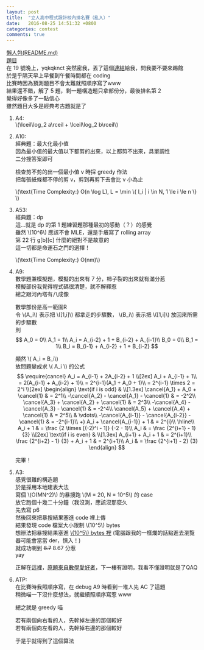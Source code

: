 ```yaml
---
layout: post
title:  "立人高中程式設計校內排名賽（亂入）"
date:   2016-08-25 14:51:32 +0800
categories: contest
comments: true
---
```

[懶人包(README.md)](https://github.com/prprprpony/oj/tree/master/Lizen-High-School-Programming-Contest-Public-2016-08-20)  
[題目](https://github.com/yqkqknct/Lizen-High-School-Programming-Contest-Public/blob/master/statement.pdf)  
在 19 號晚上，yqkqknct 突然密我，丟了這個[連結](https://www.facebook.com/groups/1500275723594463/permalink/1747026845586015/)給我，問我要不要來踢館  
於是乎隔天早上早餐到午餐時間都在 coding  
比賽時因為預測題目不會太難就照順序寫了www  
結果還不錯，解了 5 題，剩一題構造題只拿部份分，最後排名第 2  
覺得好像多了一點信心  
雖然題目大多是經典考古題就是了

1.  A4:  
	\\(\lceil\log_2 a\rceil + \lceil\log_2 b\rceil\\)  
<script src="https://gist-it.appspot.com/https://github.com/prprprpony/oj/blob/master/Lizen-High-School-Programming-Contest-Public-2016-08-20/A4.cpp"></script>

2.  A10:  
	經典題：最大化最小值  
	因為最小值的最大值以下都剪的出來，以上都剪不出來，具單調性  
	二分搜答案即可  

	檢查剪不剪的出一個最小值 v 時採 greedy 作法  
	把每張紙條都不停的剪 v，剪到再剪下去會比 v 小為止

	\\(\text{Time Complexity:} O(n \log L), L = \min \\{ l_i | i \in N, 1 \le i \le n \\} \\) 
<script src="https://gist-it.appspot.com/https://github.com/prprprpony/oj/blob/master/Lizen-High-School-Programming-Contest-Public-2016-08-20/A10.cpp"></script>

3.  A53:  
	經典題：dp  
	這...就是 dp 的第 1 題練習題那種最初的感動（？）的感覺  
	雖然 \\(10^6\\) 應該不會 MLE，還是手癢寫了 rolling array  
	第 22 行 g[b][c] 什麼的絕對不是故意的  
	這一切都是命運石之門的選擇！

	\\(\text{Time Complexity:} O(nm)\\) 
<script src="https://gist-it.appspot.com/https://github.com/prprprpony/oj/blob/master/Lizen-High-School-Programming-Contest-Public-2016-08-20/A53.cpp"></script>

4.  A9:  
	數學題兼模擬題，模擬的出來有 7 分，柿子裂的出來就有滿分惹  
	模擬部份我覺得程式碼很清楚，就不解釋惹  
	總之跟河內塔有八成像

	數學部份是高一範圍R  
	令 \\(A_i\\) 表示把 \\([1,i]\\) 都拿走的步驟數， \\(B_i\\) 表示把 \\([1,i]\\) 放回來所需的步驟數  
	則  
	$$
		A_0 = 0\\
		A_1 = 1\\
		A_i = A_{i-2} + 1 + B_{i-2} + A_{i-1}\\ 
		B_0 = 0\\
		B_1 = 1\\
		B_i = B_{i-1} + A_{i-2} + 1 + B_{i-2}
	$$ 

	顯然 \\( A_i = B_i\\)  
	故問題變成求 \\( A_i \\) 的公式  
	$$
		\require{cancel}
		A_i = A_{i-1} + 2A_{i-2} + 1
		\\[2ex]
		A_i + A_{i-1} + 1\\
		= 2(A_{i-1} + A_{i-2} + 1)\\
		= 2^{i-1}(A_1 + A_0 + 1)\\
		= 2^{i-1} \times 2 = 2^i
		\\[2ex]
		\begin{align}
			\text{if i is odd} & 
			\\[1.3ex]
			\cancel{A_1} + A_0 + \cancel{1} & = 2^1\\
			-\cancel{A_2} - \cancel{A_1} - \cancel{1} & = -2^2\\
			\cancel{A_3} + \cancel{A_2} + \cancel{1} & = 2^3\\
			-\cancel{A_4} - \cancel{A_3} - \cancel{1} & = -2^4\\
			\cancel{A_5} + \cancel{A_4} + \cancel{1} & = 2^5\\
			& \vdots\\
			-\cancel{A_{i-1}} - \cancel{A_{i-2}} - \cancel{1} & = -2^{i-1}\\
			+) A_i + \cancel{A_{i-1}} + 1 & = 2^{i}\\
			\hline\\
			A_i + 1 & = \frac {2 \times [(-2)^i - 1]} {-2 - 1}\\
			A_i & = \frac {2^{i+1} - 1} {3}
			\\[2ex]
			\text{if i is even} &
			\\[1.3ex]
			A_{i+1} + A_i + 1 & = 2^{i+1}\\
			\frac {2^{i+2} - 1} {3} + A_i + 1 & = 2^{i+1}\\
			A_i & = \frac {2^{i+1} - 2} {3}
		\end{align}
	$$

	完畢！
<script src="https://gist-it.appspot.com/https://github.com/prprprpony/oj/blob/master/Lizen-High-School-Programming-Contest-Public-2016-08-20/A9.cpp"></script>

5. A3:  
	感覺很難的構造題  
	於是採用本地建表大法  
	寫個 \\(O(MN^2)\\) 的暴搜跑 \\(M = 20, N = 10^5\\) 的 case  
	放它跑個十幾二十分鐘（我沒測，應該沒那麼久  
	先去寫 p6  
	然後回來把暴搜結果塞進 code 裡上傳  
	結果發現 code 檔案大小限制 \\(10^5\\) bytes  
	想辦法把暴搜結果塞進 [\\(10^5\\) bytes 裡](https://github.com/prprprpony/oj/blob/master/Lizen-High-School-Programming-Contest-Public-2016-08-20/A3/A3ans.cpp) (電腦跟我的一樣爛的話點進去瀏覽器可能會當當 der，慎入！)  
	就成功喇到 <del>8.7</del> 8.67 分惹  
	yay

	正解在[這裡](https://www.facebook.com/groups/1500275723594463/permalink/1747026845586015/?comment_id=1747332988888734&reply_comment_id=1747334422221924&comment_tracking=%7B%22tn%22%3A%22R4%22%7D)，[原題來自數學愛好者](https://www.facebook.com/groups/204862582895831/permalink/1077609172287830/?comment_id=1088819931166754&comment_tracking=%7B%22tn%22%3A%22R2%22%7D)，下一樓有證明，我看不懂證明就是了QAQ
<script src="https://gist-it.appspot.com/https://github.com/prprprpony/oj/blob/master/Lizen-High-School-Programming-Contest-Public-2016-08-20/A3/A3.cpp"></script>

6.  ATP:  
	在比賽時我照順序寫，在 debug A9 時看到一堆人先 AC 了這題  
	稍微喵一下沒什麼想法，就繼續照順序寫惹 www  

	總之就是 greedy 
	喵
	
	若有兩個向右看的人，先幹掉左邊的那個較好  
	若有兩個向左看的人，先幹掉右邊的那個較好

	于是乎就得到了這個算法
	
<script src="https://gist-it.appspot.com/https://github.com/prprprpony/oj/blob/master/Lizen-High-School-Programming-Contest-Public-2016-08-20/ATP.cpp"></script>
